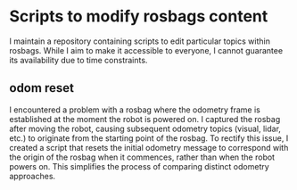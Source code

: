 # Scripts to modify rosbags content

I maintain a repository containing scripts to edit particular topics within rosbags. While I aim to make it accessible to everyone, I cannot guarantee its availability due to time constraints.

## odom reset

I encountered a problem with a rosbag where the odometry frame is established at the moment the robot is powered on. I captured the rosbag after moving the robot, causing subsequent odometry topics (visual, lidar, etc.) to originate from the starting point of the rosbag. To rectify this issue, I created a script that resets the initial odometry message to correspond with the origin of the rosbag when it commences, rather than when the robot powers on. This simplifies the process of comparing distinct odometry approaches.